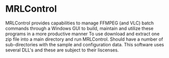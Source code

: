 # MRLControl
MRLControl provides capabilities to manage FFMPEG (and VLC) batch commands through a Windows GUI to build, maintain and utilize these programs in a more productive manner
To use download and extract one zip file into a main directory and run MRLControl.  Should have a number of sub-directories with the sample and configuration data.  This software uses several DLL's and these are subject to their liscenses.
